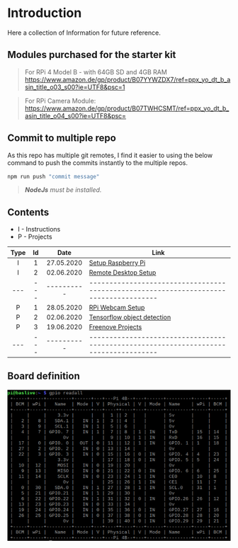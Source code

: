 # Introduction

Here a collection of Information for future reference.

## Modules purchased for the starter kit

> For RPi 4 Model B - with 64GB SD and 4GB RAM
> https://www.amazon.de/gp/product/B07YYWZDX7/ref=ppx_yo_dt_b_asin_title_o03_s00?ie=UTF8&psc=1

> For RPi Camera Module:
> https://www.amazon.de/gp/product/B07TWHCSMT/ref=ppx_yo_dt_b_asin_title_o04_s00?ie=UTF8&psc=

## Commit to multiple repo

As this repo has multiple git remotes, I find it easier to using the below command to push the commits instantly to the multiple repos.

```bash
npm run push "commit message"
```

> _**NodeJs** must be installed._

## Contents

- I - Instructions
- P - Projects

| Type | Id  |    Date    | Link                                                                                  |
| :--: | :-: | :--------: | ------------------------------------------------------------------------------------- |
|  I   |  1  | 27.05.2020 | [Setup Raspberry Pi](/myInstructions/01_Setup_Raspberry_Pi.md)                        |
|  I   |  2  | 02.06.2020 | [Remote Desktop Setup](/myInstructions/02_Remote_Desktop_Setup.md)                    |
| ---  | --- | ---------- | ------------------------------------------------------------------------------------- |
|  P   |  1  | 28.05.2020 | [RPi Webcam Setup](/myProject/01_RPi_WebCam_Setup.md)                                 |
|  P   |  2  | 02.06.2020 | [Tensorflow object detection](/myProject/02_Tensorflow_Lite_Object_Detection.md)      |
|  P   |  3  | 19.06.2020 | [Freenove Projects](/myCode/Freenove/README.md)                                       |
| ---  | --- | ---------- | ------------------------------------------------------------------------------------- |

## Board definition

![](./gpio_readall.png)
